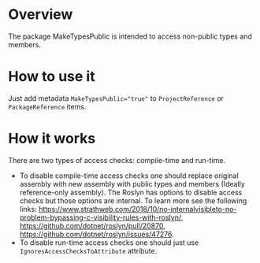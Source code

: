 ﻿# Overview
The package MakeTypesPublic is intended to access non-public types and members.

# How to use it
Just add metadata `MakeTypesPublic="true"` to `ProjectReference` or `PackageReference` items.

# How it works
There are two types of access checks: compile-time and run-time.
- To disable compile-time access checks one should replace original assembly with new assembly with public types and members (Ideally reference-only assembly).
The Roslyn has options to disable access checks but those options are internal. To learn more see the following links: https://www.strathweb.com/2018/10/no-internalvisibleto-no-problem-bypassing-c-visibility-rules-with-roslyn/, https://github.com/dotnet/roslyn/pull/20870, https://github.com/dotnet/roslyn/issues/47276.
- To disable run-time access checks one should just use `IgnoresAccessChecksToAttribute` attribute.
